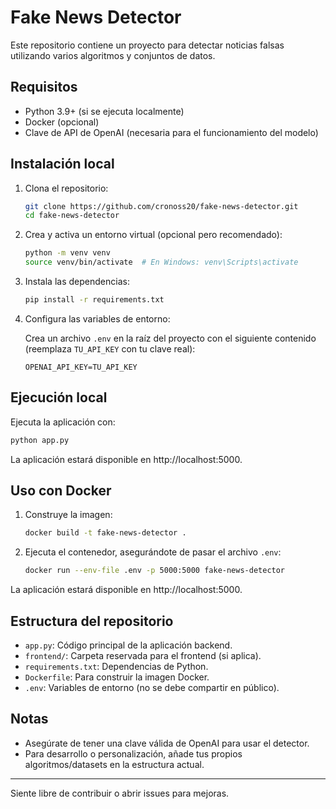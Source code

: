 # Fake News Detector

Este repositorio contiene un proyecto para detectar noticias falsas utilizando varios algoritmos y conjuntos de datos.

## Requisitos

- Python 3.9+ (si se ejecuta localmente)
- Docker (opcional)
- Clave de API de OpenAI (necesaria para el funcionamiento del modelo)

## Instalación local

1. Clona el repositorio:
   ```bash
   git clone https://github.com/cronoss20/fake-news-detector.git
   cd fake-news-detector
   ```

2. Crea y activa un entorno virtual (opcional pero recomendado):
   ```bash
   python -m venv venv
   source venv/bin/activate  # En Windows: venv\Scripts\activate
   ```

3. Instala las dependencias:
   ```bash
   pip install -r requirements.txt
   ```

4. Configura las variables de entorno:

   Crea un archivo `.env` en la raíz del proyecto con el siguiente contenido (reemplaza `TU_API_KEY` con tu clave real):

   ```
   OPENAI_API_KEY=TU_API_KEY
   ```

## Ejecución local

Ejecuta la aplicación con:

```bash
python app.py
```

La aplicación estará disponible en http://localhost:5000.

## Uso con Docker

1. Construye la imagen:

   ```bash
   docker build -t fake-news-detector .
   ```

2. Ejecuta el contenedor, asegurándote de pasar el archivo `.env`:

   ```bash
   docker run --env-file .env -p 5000:5000 fake-news-detector
   ```

La aplicación estará disponible en http://localhost:5000.

## Estructura del repositorio

- `app.py`: Código principal de la aplicación backend.
- `frontend/`: Carpeta reservada para el frontend (si aplica).
- `requirements.txt`: Dependencias de Python.
- `Dockerfile`: Para construir la imagen Docker.
- `.env`: Variables de entorno (no se debe compartir en público).

## Notas

- Asegúrate de tener una clave válida de OpenAI para usar el detector.
- Para desarrollo o personalización, añade tus propios algoritmos/datasets en la estructura actual.

---

Siente libre de contribuir o abrir issues para mejoras.
